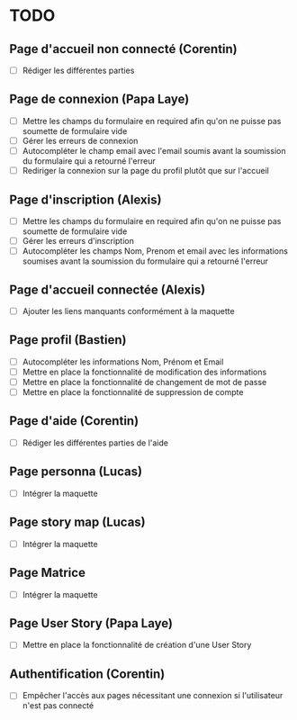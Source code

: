 # TODO



## Page d'accueil non connecté (Corentin)

- [ ] Rédiger les différentes parties

## Page de connexion (Papa Laye)

- [ ] Mettre les champs du formulaire en required afin qu'on ne puisse pas soumette de formulaire vide
- [ ] Gérer les erreurs de connexion
- [ ] Autocompléter le champ email avec l'email soumis avant la soumission du formulaire qui a retourné l'erreur
- [ ] Rediriger la connexion sur la page du profil plutôt que sur l'accueil

## Page d'inscription (Alexis)

- [ ] Mettre les champs du formulaire en required afin qu'on ne puisse pas soumette de formulaire vide
- [ ] Gérer les erreurs d'inscription
- [ ] Autocompléter les champs Nom, Prenom et email avec les informations soumises avant la soumission du formulaire qui a retourné l'erreur

## Page d'accueil connectée (Alexis)

- [ ] Ajouter les liens manquants conformément à la maquette

## Page profil (Bastien)

- [ ] Autocompléter les informations Nom, Prénom et Email
- [ ] Mettre en place la fonctionnalité de modification des informations
- [ ] Mettre en place la fonctionnalité de changement de mot de passe
- [ ] Mettre en place la fonctionnalité de suppression de compte

## Page d'aide (Corentin)

- [ ] Rédiger les différentes parties de l'aide

## Page personna (Lucas)

- [ ] Intégrer la maquette

## Page story map (Lucas)

- [ ] Intégrer la maquette

## Page Matrice

- [ ] Intégrer la maquette

## Page User Story (Papa Laye)

- [ ] Mettre en place la fonctionnalité de création d'une User Story

## Authentification (Corentin)

- [ ] Empêcher l'accès aux pages nécessitant une connexion si l'utilisateur n'est pas connecté